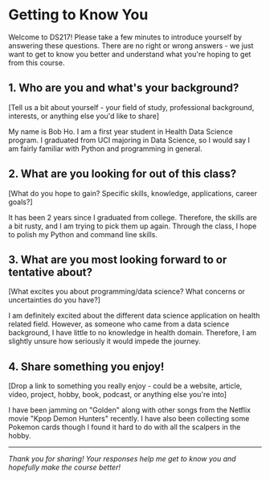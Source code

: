 # Getting to Know You

Welcome to DS217! Please take a few minutes to introduce yourself by answering these questions. There are no right or wrong answers - we just want to get to know you better and understand what you're hoping to get from this course.

## 1. Who are you and what's your background?
[Tell us a bit about yourself - your field of study, professional background, interests, or anything else you'd like to share]

My name is Bob Ho. I am a first year student in Health Data Science program. I graduated from UCI majoring in Data Science, so I would say I am fairly familiar with Python and programming in general. 

## 2. What are you looking for out of this class?
[What do you hope to gain? Specific skills, knowledge, applications, career goals?]

It has been 2 years since I graduated from college. Therefore, the skills are a bit rusty, and I am trying to pick them up again. Through the class, I hope to polish my Python and command line skills.

## 3. What are you most looking forward to or tentative about?
[What excites you about programming/data science? What concerns or uncertainties do you have?]

I am definitely excited about the different data science application on health related field. However, as someone who came from a data science background, I have little to no knowledge in health domain. Therefore, I am slightly unsure how seriously it would impede the journey. 

## 4. Share something you enjoy!
[Drop a link to something you really enjoy - could be a website, article, video, project, hobby, book, podcast, or anything else you're into]

I have been jamming on "Golden" along with other songs from the Netflix movie "Kpop Demon Hunters" recently. I have also been collecting some Pokemon cards though I found it hard to do with all the scalpers in the hobby.

---

*Thank you for sharing! Your responses help me get to know you and hopefully make the course better!*
